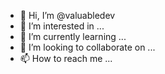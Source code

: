 - 👋 Hi, I’m @valuabledev
- 👀 I’m interested in ...
- 🌱 I’m currently learning ...
- 💞️ I’m looking to collaborate on ...
- 📫 How to reach me ...

<!---
valuabledev/valuabledev is a ✨ special ✨ repository because its `README.md` (this file) appears on your GitHub profile.
You can click the Preview link to take a look at your changes.
--->
